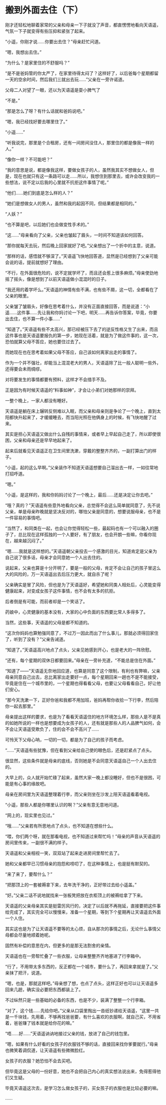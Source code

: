 # 搬到外面去住（下）

刚才还轻松地聊着家常的父亲和母亲一下子就没了声音，都直愣愣地看向天语遥，气氛一下子就变得有些压抑和紧张了起来。

“小遥，你刚才说……你要出去住？”母亲赶忙问道。

“嗯，我想出去住。”

“为什么？是家里住的不舒服吗？”

“是不是爸妈管的你太严了，在家里待得太闷了？这样好了，以后爸每个星期都留一天的空余时间，然后我们三就出去玩……”父亲在一旁许诺道。

父母二人对望了一眼，还以为天语遥是耍小脾气了

“不是。”

“那是怎么了呀？有什么话就和爸妈说吧。”

“嗯，我已经找好要去哪里住了。”

“小遥……”

“听我说完，那里是个合租房，还有一间房间没住人，那里住的都是像我一样的人。”

“像你一样？不可能吧？”

“我的意思是说，都是像我这样，要做女孩子的人，虽然我其实不想做女人，但是，现在也就只有这一条路可以走……所以，我想住到那里去，或许会改变我的一些想法，说不定以后我的心里就不抗拒这件事情了呢。”

“他们……她们到底是怎么样的人？”

“她们是想做女人的男人，虽然和我的起因不同，但结果都是相同的。”

“人妖？”

“也不算是吧，以后她们也会做变性手术的。”

“这……”母亲看向了父亲，父亲也皱起了眉头，一时间不知道该如何回答。

“那你就每天去玩，然后晚上回家就好了吧。”父亲想出了一个折中的主意，说道。

“那样的话，感悟就不够深了。”天语遥飞快地回答道，显然是已经想到了父亲可能会说的话，提前就想好了理由。

“不行，在外面很危险的，说不定就学坏了，而且还会惹上很多麻烦。”母亲使劲地摇了摇头，像是想到了以前天语遥做小混混时的日子。

“我还用的着学坏么。”天语遥的神情有些不满，也有些不屑，这一切，全都看在了父亲的眼里。

父亲皱了皱眉头，好像在思考着什么，并没有正面直接回答，而是说道：“小遥……这件事……先让我和你妈讨论一下吧，明天……再告诉你答案，毕竟，你要出去住，也不算一件小事……”

“知道了。”天语遥有些不太高兴，那已经被压下去了的逆反性格又生了出来，而且这件事也是天语遥要报仇的第一步，她现在活着，就是为了做这件事的，这一次，恐怕就算父母不答应，她也要住过去了。

而她现在也在思考着如果父母不答应，自己该如何离家出走的事情了。

作为一个并不强壮，却能当上混混老大的男人，天语遥除了比一般人聪明一些外，还得要会未雨绸缪。

对将要发生的事情都要有预料，这样才不会措手不及。

正是因为有时候天语遥的“料事如神”，才会让小弟们对她那样的崇拜。

一整个晚上，一家人都没有睡好。

天语遥是躺在床上辗转反侧难以入眠，而父亲和母亲则是争论了一个晚上，直到太阳都快升起来了，才缓缓睡去，而当阳光照在他俩身上的时候，有飞快地醒了过来。

其实是担心天语遥又做出什么自残的事情来，或者早上早起自己走了，所以即使很困，父亲和母亲还是早早地起来了。

起来后就看见天语遥正在卫生间里洗漱，穿戴的整整齐齐的，一副打算出门的样子。

“小遥，起的这么早啊。”父亲装作不知道天语遥想要自己溜出去一样，一如往常地打招呼道。

“嗯。”

“小遥，是这样的，我和你妈妈讨论了一个晚上，最后……还是决定让你去吧。”

“哦？真的？”天语遥有些意外地看向父亲，总觉得不会这么简单就同意了，先不说父亲，单是母亲昨晚就是坚决反对的，哪怕父亲是同意的，想要说服母亲，也不是一件容易的事情吧。

“当然了，和同类在一起，也会让你觉得轻松一些，最起码也有一个可以融入的圈子了，总比现在这样孤独的一个人要好，有了朋友，也会开朗一些嘛，你看你现在，越来越沉闷了。”

“嗯……我就是这样想的。”天语遥朝父亲投去一个感激的目光，知道肯定是父亲为自己说了很多话，母亲才会同意她一个人出去住的。

说起来，父亲也算是十分开明了，要是一般的父母，肯定不会让自己的孩子冒这么大的风险的，万一天语遥出去后压力更大，就自杀了呢？

父亲确实是冒了风险，但也是为了天语遥好，希望她和同类人相处后，心灵能变得健康起来，对变成女孩子这件事情，也不会有太多的抗拒。

后者倒是有可能，而前者却是一个笑话了。

药娘中，心灵健康的基本没有，大家的心中负面的东西要比常人多得多了。

当然，这些事，天语遥的父母是都不知道的。

“这次你妈妈也算勉强同意了，不过万一因此而出了什么事儿，那就必须得回家住了，听到了没有？”父亲告诫道。

“知道了。”天语遥高兴地点了点头，父亲见她感到开心，也是老大的一阵欣慰。

“还有，每个星期的双休日都要回来。”母亲在一旁补充道，“不能总是住在外面。”

“知道了——”天语遥无奈地回应道，也算是同意了这个限制，有利也有弊嘛，父亲母亲同意自己出去，总比离家出走要好一点，每个星期回来一趟也不是不能接受，毕竟是住在一个城市里的，一个星期也得看看父母，也要让父母看看自己，好让他们安心。

“那今天洗漱一下，正好你爸和我都不用加班，爸妈再帮你收拾一下行李，然后陪你一起去那里。”

母亲提出这样的要求，也是为了看看天语遥住的地方环境怎么样，那些人是不是真的如她所说的一样也是想要成为女孩子的人，还有就是那些人的人品脾气如何，会不会让天语遥受欺负了，住的会不会不高兴了……

可怜天下父母心呐，一切的一切，都是为了自己的孩子而考虑。

“……”天语遥有些犹豫，但在看到父亲给自己使的眼色后，还是赶紧点了点头。

很显然，这些条件就是母亲的底线，否则她是不会同意天语遥自己一个人出去住的。

大早上的，众人就开始忙碌了起来，虽然大家一晚上都没睡好，但也不是很困，可能是有心事的缘故吧。

母亲在房间里为天语遥整理着行李，而父亲则坐在沙发上陪天语遥看着电视。

“小遥，那些人都是你哪里认识的啊？”父亲有意无意地问道。

“网上的，现实里也见过。”

“哦……”父亲若有所思地点了点头，也不知道在想些什么。

“喂，你们两个呀，就在那看电视，也不知道过来帮忙吗！”母亲的声音从天语遥的房间里传来，一副很不满的样子。

天语遥和父亲相视一笑，双双站了起来走进房间里帮忙去了。

她和父亲都早已习惯母亲的抱怨和唠叨了，在这种事情上，也是挺有默契的。

“来了来了，要帮什么？”

“把那顶上的一套被褥拿下来，去年洗干净的，正好带过去给小遥盖。”

“好。”父亲二话不说地就找来一张板凳把放在衣柜顶上的被褥给拿了下来。

天语遥的父亲母亲其实是挺雷厉风行的，决定了以后就不再拖延，直接要把这件事给完成了，其实完全可以慢慢来，准备一个星期，等到下个星期再让天语遥去外面一个人住。

其实这也是为了让天语遥不要等的太心烦，自从那次的事情之后，无论什么事情父母都会尽量地顺着她呢。

固然有补偿的意思在内，但更多的是那无法割舍的亲情。

天语遥也在一旁帮忙叠了一些衣服，让母亲整整齐齐地塞进了行李箱中。

“行了，不用带太多东西的，反正都在一个城市，要什么了，再回来拿就是了。”父亲抹了把汗，说道。

“嗯，也是，那就这样吧。”母亲想了想，也点了点头，这样正好也可以让天语遥多回来几趟，确实没必要把东西都装上了。

不过纵然只是一些基础的必备的东西，也是不少，装满了整整一个行李箱。

“对了，这个钱……先给你吧。”父亲从口袋里掏出一沓纸钞递给天语遥，“这里一共是一千块钱，先用着，不够再找爸爸要，有什么喜欢的衣服啊，就自己买，不用省着，爸爸赚了钱本就是给你花的嘛。”

“唔……好……”天语遥讷讷地接过父亲的钱，放进了自己的钱包里。

“嗯，如果有什么好看的女孩子的衣服钱不够的话，直接回来找你爹要就行。”母亲也微笑着调侃道，让天语遥有些微微脸红。

女孩子的衣服？她恐怕不会去买吧。

但毕竟这是父母的一份好意，她也不会把自己内心的真实想法说出来，免得惹得他们又生疑。

毕竟天语遥这次去，是学习怎么做女孩子的，买女孩子的衣服也是比较必要的嘛。

……
